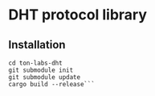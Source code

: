 # DHT protocol library
## Installation
```git clone https://github.com/tonlabs/ton-labs-dht.git
cd ton-labs-dht
git submodule init
git submodule update
cargo build --release```

